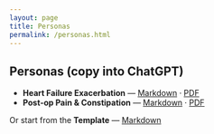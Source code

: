 ```yaml
---
layout: page
title: Personas
permalink: /personas.html
---
```


## Personas (copy into ChatGPT)
- **Heart Failure Exacerbation** — [Markdown](../personas/persona_hf.md) · [PDF](assets/../assets_personas/persona_hf.pdf)
- **Post‑op Pain & Constipation** — [Markdown](../personas/persona_postop.md) · [PDF](assets/../assets_personas/persona_postop.pdf)

Or start from the **Template** — [Markdown](../personas/persona_template.md)
